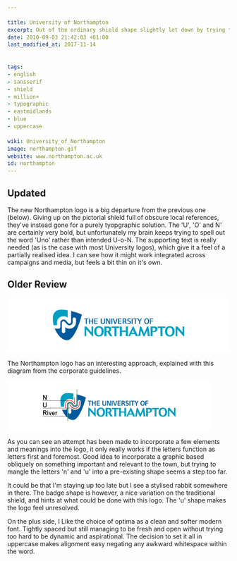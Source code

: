 ```yaml
---

title: University of Northampton
excerpt: Out of the ordinary shield shape slightly let down by trying to do too much.
date: 2010-09-03 21:42:03 +01:00
last_modified_at: 2017-11-14


tags:
- english
- sansserif
- shield
- million+
- typographic
- eastmidlands
- blue
- uppercase

wiki: University_of_Northampton
image: northampton.gif
website: www.northampton.ac.uk
id: northampton
---
```


## Updated

The new Northampton logo is a big departure from the previous one (below). Giving up on the pictorial shield full of obscure local references, they've instead gone for a purely tyopgraphic solution. The 'U', 'O' and N' are certainly very bold, but unfortunately my brain keeps trying to spell out the word 'Uno' rather than intended U-o-N. The supporting text is really needed (as is the case with most University logos), which give it a feel of a partially realised idea. I can see how it might work integrated across campaigns and media, but feels a bit thin on it's own.

## Older Review

![Old Logo](/images/logospotter/northampton-old.gif)

The Northampton logo has an interesting approach, explained with this diagram from the corporate guidelines.

![Article image](/images/logospotter/northampton-Article.gif)

As you can see an attempt has been made to incorporate a few elements and meanings into the logo, it only really works if the letters function as letters first and foremost. Good idea to incorporate a graphic based obliquely on something important and relevant to the town, but trying to mangle the letters 'n' and 'u' into a pre-existing shape seems a step too far.

It could be that I'm staying up too late but I see a stylised rabbit somewhere in there. The badge shape is however, a nice variation on the traditional shield, and hints at what could be done with this logo. The 'u' shape makes the logo feel unresolved.

On the plus side, I Like the choice of optima as a clean and softer modern font. Tightly spaced but still managing to be fresh and open without trying too hard to be dynamic and aspirational. The decision to set it all in uppercase makes alignment easy negating any awkward whitespace within the word.
